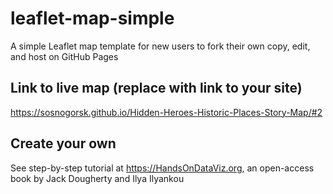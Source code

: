 # leaflet-map-simple
A simple Leaflet map template for new users to fork their own copy, edit, and host on GitHub Pages

## Link to live map (replace with link to your site)
https://sosnogorsk.github.io/Hidden-Heroes-Historic-Places-Story-Map/#2

## Create your own
See step-by-step tutorial at https://HandsOnDataViz.org, an open-access book by Jack Dougherty and Ilya Ilyankou
